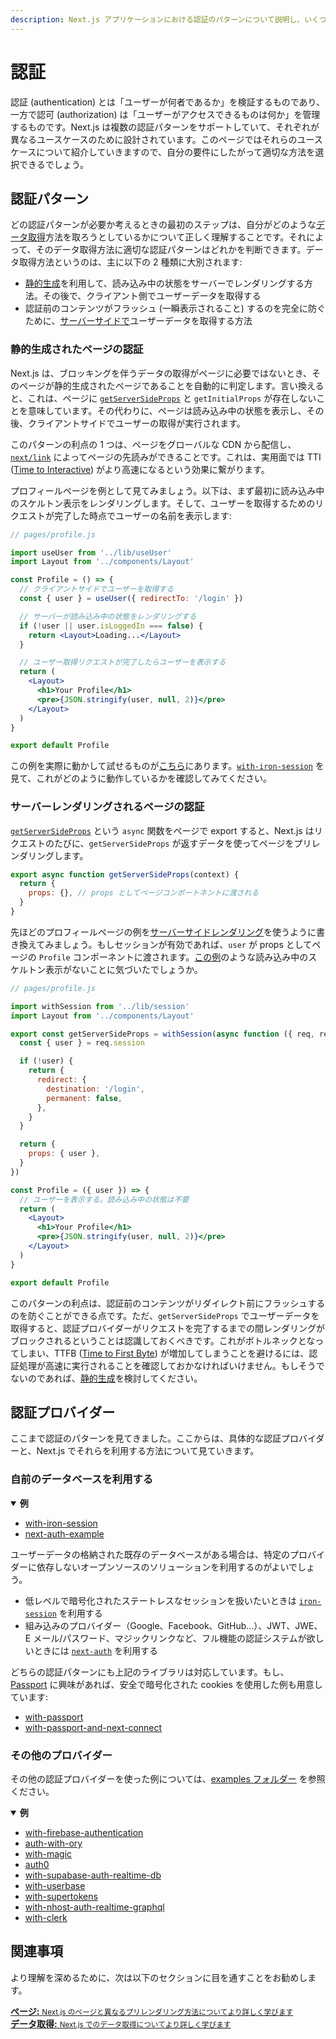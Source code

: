 ```yaml
---
description: Next.js アプリケーションにおける認証のパターンについて説明し、いくつかの具体例を見ていきます。
---
```


# 認証

認証 (authentication) とは「ユーザーが何者であるか」を検証するものであり、一方で認可 (authorization) は「ユーザーがアクセスできるものは何か」を管理するものです。Next.js は複数の認証パターンをサポートしていて、それぞれが異なるユースケースのために設計されています。このページではそれらのユースケースについて紹介していきますので、自分の要件にしたがって適切な方法を選択できるでしょう。

## 認証パターン

どの認証パターンが必要か考えるときの最初のステップは、自分がどのような[データ取得](/docs/basic-features/data-fetching/overview.md)方法を取ろうとしているかについて正しく理解することです。それによって、そのデータ取得方法に適切な認証パターンはどれかを判断できます。データ取得方法というのは、主に以下の 2 種類に大別されます:

- [静的生成](/docs/basic-features/pages.md#static-generation-recommended)を利用して、読み込み中の状態をサーバーでレンダリングする方法。その後で、クライアント側でユーザーデータを取得する
- 認証前のコンテンツがフラッシュ (一瞬表示されること) するのを完全に防ぐために、[サーバーサイドで](/docs/basic-features/pages.md#server-side-rendering)ユーザーデータを取得する方法

### 静的生成されたページの認証

Next.js は、ブロッキングを伴うデータの取得がページに必要ではないとき、そのページが静的生成されたページであることを自動的に判定します。言い換えると、これは、ページに [`getServerSideProps`](/docs/basic-features/data-fetching/get-server-side-props.md) と `getInitialProps` が存在しないことを意味しています。その代わりに、ページは読み込み中の状態を表示し、その後、クライアントサイドでユーザーの取得が実行されます。

このパターンの利点の 1 つは、ページをグローバルな CDN から配信し、[`next/link`](/docs/api-reference/next/link.md) によってページの先読みができることです。これは、実用面では TTI ([Time to Interactive](https://web.dev/interactive/)) がより高速になるという効果に繋がります。

プロフィールページを例として見てみましょう。以下は、まず最初に読み込み中のスケルトン表示をレンダリングします。そして、ユーザーを取得するためのリクエストが完了した時点でユーザーの名前を表示します:

```jsx
// pages/profile.js

import useUser from '../lib/useUser'
import Layout from '../components/Layout'

const Profile = () => {
  // クライアントサイドでユーザーを取得する
  const { user } = useUser({ redirectTo: '/login' })

  // サーバーが読み込み中の状態をレンダリングする
  if (!user || user.isLoggedIn === false) {
    return <Layout>Loading...</Layout>
  }

  // ユーザー取得リクエストが完了したらユーザーを表示する
  return (
    <Layout>
      <h1>Your Profile</h1>
      <pre>{JSON.stringify(user, null, 2)}</pre>
    </Layout>
  )
}

export default Profile
```

この例を実際に動かして試せるものが[こちら](https://iron-session-example.vercel.app/)にあります。[`with-iron-session`](https://github.com/vercel/next.js/tree/canary/examples/with-iron-session) を見て、これがどのように動作しているかを確認してみてください。

### サーバーレンダリングされるページの認証

[`getServerSideProps`](/docs/basic-features/data-fetching/get-server-side-props.md) という `async` 関数をページで export すると、Next.js はリクエストのたびに、`getServerSideProps` が返すデータを使ってページをプリレンダリングします。

```jsx
export async function getServerSideProps(context) {
  return {
    props: {}, // props としてページコンポートネントに渡される
  }
}
```

先ほどのプロフィールページの例を[サーバーサイドレンダリング](/docs/basic-features/pages#server-side-rendering)を使うように書き換えてみましょう。もしセッションが有効であれば、`user` が props としてページの `Profile` コンポーネントに渡されます。[この例](https://iron-session-example.vercel.app/)のような読み込み中のスケルトン表示がないことに気づいたでしょうか。

```jsx
// pages/profile.js

import withSession from '../lib/session'
import Layout from '../components/Layout'

export const getServerSideProps = withSession(async function ({ req, res }) {
  const { user } = req.session

  if (!user) {
    return {
      redirect: {
        destination: '/login',
        permanent: false,
      },
    }
  }

  return {
    props: { user },
  }
})

const Profile = ({ user }) => {
  // ユーザーを表示する。読み込み中の状態は不要
  return (
    <Layout>
      <h1>Your Profile</h1>
      <pre>{JSON.stringify(user, null, 2)}</pre>
    </Layout>
  )
}

export default Profile
```

このパターンの利点は、認証前のコンテンツがリダイレクト前にフラッシュするのを防ぐことができる点です。ただ、`getServerSideProps` でユーザーデータを取得すると、認証プロバイダーがリクエストを完了するまでの間レンダリングがブロックされるということは認識しておくべきです。これがボトルネックとなってしまい、TTFB ([Time to First Byte](https://web.dev/time-to-first-byte/)) が増加してしまうことを避けるには、認証処理が高速に実行されることを確認しておかなければいけません。もしそうでないのであれば、[静的生成](#authenticating-statically-generated-pages)を検討してください。

## 認証プロバイダー

ここまで認証のパターンを見てきました。ここからは、具体的な認証プロバイダーと、Next.js でそれらを利用する方法について見ていきます。

### 自前のデータベースを利用する

<details open>
  <summary><b>例</b></summary>
  <ul>
    <li><a href="https://github.com/vercel/next.js/tree/canary/examples/with-iron-session">with-iron-session</a></li>
    <li><a href="https://github.com/nextauthjs/next-auth-example">next-auth-example</a></li>
  </ul>
</details>

ユーザーデータの格納された既存のデータベースがある場合は、特定のプロバイダーに依存しないオープンソースのソリューションを利用するのがよいでしょう。

- 低レベルで暗号化されたステートレスなセッションを扱いたいときは [`iron-session`](https://github.com/vercel/next.js/tree/canary/examples/with-iron-session) を利用する
- 組み込みのプロバイダー（Google、Facebook、GitHub...）、JWT、JWE、E メール/パスワード、マジックリンクなど、フル機能の認証システムが欲しいときには [`next-auth`](https://github.com/nextauthjs/next-auth-example) を利用する

どちらの認証パターンにも上記のライブラリは対応しています。もし、[Passport](http://www.passportjs.org/) に興味があれば、安全で暗号化された cookies を使用した例も用意しています:

- [with-passport](https://github.com/vercel/next.js/tree/canary/examples/with-passport)
- [with-passport-and-next-connect](https://github.com/vercel/next.js/tree/canary/examples/with-passport-and-next-connect)

### その他のプロバイダー

その他の認証プロバイダーを使った例については、[examples フォルダー](https://github.com/vercel/next.js/tree/canary/examples) を参照ください。

<details open>
  <summary><b>例</b></summary>
  <ul>
    <li><a href="https://github.com/vercel/next.js/tree/canary/examples/with-firebase-authentication">with-firebase-authentication</a></li>
    <li><a href="https://github.com/vercel/examples/tree/main/solutions/auth-with-ory">auth-with-ory</a></li>
    <li><a href="https://github.com/vercel/next.js/tree/canary/examples/with-magic">with-magic</a></li>
    <li><a href="https://github.com/vercel/next.js/tree/canary/examples/auth0">auth0</a></li>
    <li><a href="https://github.com/vercel/next.js/tree/canary/examples/with-supabase-auth-realtime-db">with-supabase-auth-realtime-db</a></li>
    <li><a href="https://github.com/vercel/next.js/tree/canary/examples/with-userbase">with-userbase</a></li>
    <li><a href="https://github.com/vercel/next.js/tree/canary/examples/with-supertokens">with-supertokens</a></li>
    <li><a href="https://github.com/vercel/next.js/tree/canary/examples/with-nhost-auth-realtime-graphql">with-nhost-auth-realtime-graphql</a></li>
    <li><a href="https://github.com/vercel/next.js/tree/canary/examples/with-clerk">with-clerk</a></li>
  </ul>
</details>

## 関連事項

より理解を深めるために、次は以下のセクションに目を通すことをお勧めします。

<div class="card">
  <a href="/docs/basic-features/pages.md">
    <b>ページ:</b>
    <small>Next.js のページと異なるプリレンダリング方法についてより詳しく学びます</small>
  </a>
</div>

<div class="card">
  <a href="/docs/basic-features/data-fetching.md">
    <b>データ取得:</b>
    <small>Next.js でのデータ取得についてより詳しく学びます</small>
  </a>
</div>
